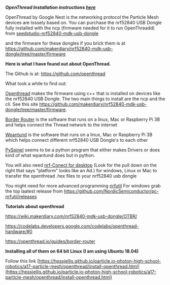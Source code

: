

***OpenThread Installation instructions [here](https://hpssjellis.github.io/particle.io-photon-high-school-robotics/a17-particle-mesh/openthread/install-openthread.html)***


OpenThread by Google Nest is the networking protocol the Particle Mesh devices are lossely based on.
You can purchase the nrf52840 USB Dongle fully installed with the ncp (firmware needed for it to run OpenThreadd) from [seedstudio-nrf52840-mdk-usb-dongle](https://www.robotshop.com/ca/en/seeedstudio-nrf52840-mdk-usb-dongle.html) 

and the firmware for these dongles if you brick them is at https://github.com/makerdiary/nrf52840-mdk-usb-dongle/tree/master/firmware

**Here is what I have found out about OpenThread.**

The Github is at: https://github.com/openthread

What took a while to find out:

[Openthread](https://github.com/openthread/openthread) makes the firmware using c++ that is installed on devices like the nrf52840 USB Dongle. The two main things to install are the ncp and the cli. See this site https://github.com/makerdiary/nrf52840-mdk-usb-dongle/tree/master/firmware. 

[Border Router](https://github.com/openthread/borderrouter) is the software that runs on a linux, Mac or Raspberry Pi 3B  and helps connect the Thread network to the internet

[Wpantund](https://github.com/openthread/wpantund) is the software that runs on a linux, Mac or Raspberry Pi 3B which helps connect different nrf52840 USB Dongle's to each other

[PySpinel](https://github.com/openthread/pyspinel) seems to be a python program that either makes Drivers or does kind of what wpantund does but in python.

You will also need [nrf-Conect for desktop](https://www.nordicsemi.com/Software-and-Tools/Development-Tools/nRF-Connect-for-desktop) (Look for the pull down on the right that says "platform" looks like an Ad.) for windows, Linux or Mac to transfer the openthread .hex files to your nrf52840 usb dongle

You might need for more advanced programming [nrfutil]() For windows grab the top laatest release from https://github.com/NordicSemiconductor/pc-nrfutil/releases 


**Tutorials about openthread**

https://wiki.makerdiary.com/nrf52840-mdk-usb-dongle/OTBR/  

https://codelabs.developers.google.com/codelabs/openthread-hardware/#0

https://openthread.io/guides/border-router


**Installing all of them on 64 bit Linux (I am using Ubuntu 18.04)**

Follow this link [https://hpssjellis.github.io/particle.io-photon-high-school-robotics/a17-particle-mesh/openthread/install-openthread.html](https://hpssjellis.github.io/particle.io-photon-high-school-robotics/a17-particle-mesh/openthread/install-openthread.html)



```

